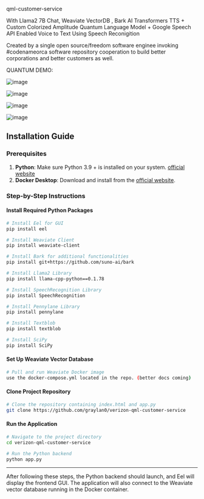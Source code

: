 qml-customer-service

With Llama2 7B Chat, Weaviate VectorDB , Bark AI Transformers TTS + Custom Colorized Amplitude Quantum Language Model  + Google Speech API Enabled Voice to Text Using Speech Reconigition 

Created by a single open source/freedom software enginee invoking #codenameorca software repository cooperation to build better corporations and better customers as well. 


QUANTUM DEMO:

![image](https://github.com/graylan0/verizon-qml-customer-service/assets/34530588/5b16000e-9a4c-4d6b-9123-ec6b50ed34c1)

![image](https://github.com/graylan0/verizon-qml-customer-service/assets/34530588/d95d4383-1444-4446-aeea-f6407b143d9f)

![image](https://github.com/graylan0/verizon-qml-customer-service/assets/34530588/29b4f487-d0b5-4ba5-a7b0-728485465f62)


![image](https://github.com/graylan0/verizon-qml-customer-service/assets/34530588/ec335796-24fd-4ac2-9799-b4443d0d37c8)



## Installation Guide

### Prerequisites

1. **Python**: Make sure Python 3.9 + is installed on your system. [official website](https://www.python.org/downloads/release/python-31013/)
2. **Docker Desktop**: Download and install from the [official website](https://www.docker.com/products/docker-desktop).

### Step-by-Step Instructions

#### Install Required Python Packages

```bash
# Install Eel for GUI
pip install eel

# Install Weaviate Client
pip install weaviate-client

# Install Bark for additional functionalities
pip install git+https://github.com/suno-ai/bark

# Install Llama2 Library
pip install llama-cpp-python==0.1.78

# Install SpeechRecognition Library
pip install SpeechRecognition

# Install Pennylane Library
pip install pennylane

# Install Textblob
pip install textblob

# Install SciPy
pip install SciPy


```

#### Set Up Weaviate Vector Database

```bash
# Pull and run Weaviate Docker image
use the docker-compose.yml located in the repo. (better docs coming) 
```

#### Clone Project Repository

```bash
# Clone the repository containing index.html and app.py
git clone https://github.com/graylan0/verizon-qml-customer-service
```

#### Run the Application

```bash
# Navigate to the project directory
cd verizon-qml-customer-service

# Run the Python backend
python app.py
```

---

After following these steps, the Python backend should launch, and Eel will display the frontend GUI. The application will also connect to the Weaviate vector database running in the Docker container.
